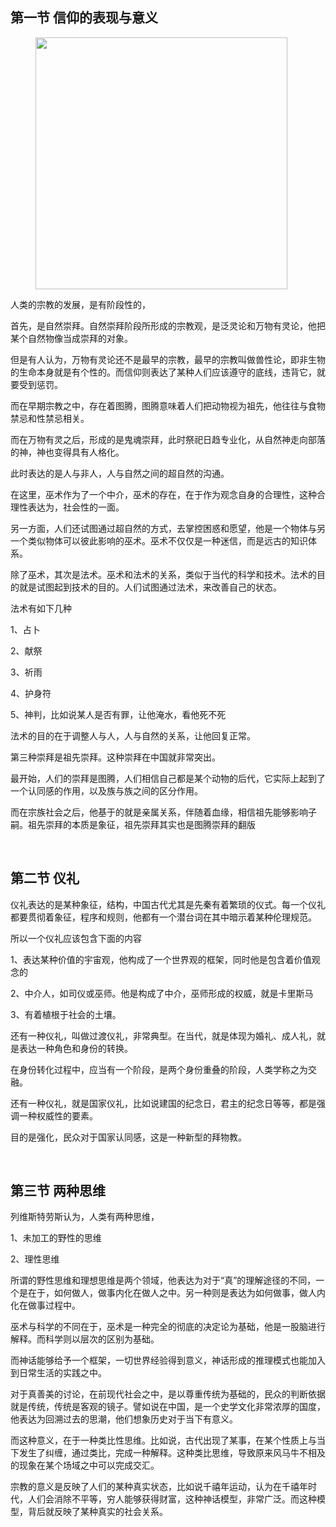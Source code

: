 <h2>第一节 信仰的表现与意义</h2><figure data-size="normal"><img src="https://picx.zhimg.com/v2-816f6066b50b0d466e42c6602dc6c9e9_720w.jpg?source=d16d100b" data-caption="" data-size="normal" data-rawwidth="403" data-rawheight="207" class="content_image" width="403"></figure><p data-pid="nc7Nbexq">人类的宗教的发展，是有阶段性的，</p><p data-pid="FT9sK3Ha">首先，是自然崇拜。自然崇拜阶段所形成的宗教观，是泛灵论和万物有灵论，他把某个自然物像当成崇拜的对象。</p><p data-pid="iT_Xin-8">但是有人认为，万物有灵论还不是最早的宗教，最早的宗教叫做兽性论，即非生物的生命本身就是有个性的。而信仰则表达了某种人们应该遵守的底线，违背它，就要受到惩罚。</p><p data-pid="soyMCX13">而在早期宗教之中，存在着图腾，图腾意味着人们把动物视为祖先，他往往与食物禁忌和性禁忌相关。</p><p data-pid="za95Tq_z">而在万物有灵之后，形成的是鬼魂崇拜，此时祭祀日趋专业化，从自然神走向部落的神，神也变得具有人格化。</p><p data-pid="VNU1gEBX">此时表达的是人与非人，人与自然之间的超自然的沟通。</p><p data-pid="54W0CgT6">在这里，巫术作为了一个中介，巫术的存在，在于作为观念自身的合理性，这种合理性表达为，社会性的一面。</p><p data-pid="BpPXbLIK">另一方面，人们还试图通过超自然的方式，去掌控困惑和愿望，他是一个物体与另一个类似物体可以彼此影响的巫术。巫术不仅仅是一种迷信，而是远古的知识体系。</p><p data-pid="H02Lxfqt">除了巫术，其次是法术。巫术和法术的关系，类似于当代的科学和技术。法术的目的就是试图起到技术的目的。人们试图通过法术，来改善自己的状态。</p><p data-pid="kG9rbpmu">法术有如下几种</p><p data-pid="usVGYRdX">1、占卜</p><p data-pid="BghctWRE">2、献祭</p><p data-pid="lLW3x1mM">3、祈雨</p><p data-pid="1aBVcOZQ">4、护身符</p><p data-pid="6LRoB-p_">5、神判，比如说某人是否有罪，让他淹水，看他死不死</p><p data-pid="13t2mU_X">法术的目的在于调整人与人，人与自然的关系，让他回复正常。</p><p data-pid="0hiO2Lzc">第三种崇拜是祖先崇拜。这种崇拜在中国就非常突出。</p><p data-pid="j8-Z2K4_">最开始，人们的崇拜是图腾，人们相信自己都是某个动物的后代，它实际上起到了一个认同感的作用，以及族与族之间的区分作用。</p><p data-pid="UMYOc1Ok">而在宗族社会之后，他基于的就是亲属关系，伴随着血缘，相信祖先能够影响子嗣。祖先崇拜的本质是象征，祖先崇拜其实也是图腾崇拜的翻版</p><p><br></p><h2>第二节 仪礼</h2><p data-pid="Mj5eWGhB">仪礼表达的是某种象征，结构，中国古代尤其是先秦有着繁琐的仪式。每一个仪礼都要贯彻着象征，程序和规则，他都有一个潜台词在其中暗示着某种伦理规范。</p><p data-pid="KxQbTk0Y">所以一个仪礼应该包含下面的内容</p><p data-pid="rXZMvkzM">1、表达某种价值的宇宙观，他构成了一个世界观的框架，同时他是包含着价值观念的</p><p data-pid="2hMu1RY6">2、中介人，如司仪或巫师。他是构成了中介，巫师形成的权威，就是卡里斯马</p><p data-pid="2ecTf3W1">3、有着植根于社会的土壤。</p><p data-pid="Cl7Qq-UV">还有一种仪礼，叫做过渡仪礼，非常典型。在当代，就是体现为婚礼、成人礼，就是表达一种角色和身份的转换。</p><p data-pid="_OLpQ054">在身份转化过程中，应当有一个阶段，是两个身份重叠的阶段，人类学称之为交融。</p><p data-pid="N4bYhYSw">还有一种仪礼，就是国家仪礼，比如说建国的纪念日，君主的纪念日等等，都是强调一种权威性的要素。</p><p data-pid="ag0LKuIX">目的是强化，民众对于国家认同感，这是一种新型的拜物教。</p><p><br></p><h2>第三节 两种思维</h2><p data-pid="0H1ZClvs">列维斯特劳斯认为，人类有两种思维，</p><p data-pid="KiXN5apc">1、未加工的野性的思维</p><p data-pid="HBO3scFJ">2、理性思维</p><p data-pid="JRkdO29_">所谓的野性思维和理想思维是两个领域，他表达为对于“真”的理解途径的不同，一个是在于，如何做人，做事内化在做人之中。另一种则是表达为如何做事，做人内化在做事过程中。</p><p data-pid="5_eRMUUn">巫术与科学的不同在于，巫术是一种完全的彻底的决定论为基础，他是一股脑进行解释。而科学则以层次的区别为基础。</p><p data-pid="5NKyyeNC">而神话能够给予一个框架，一切世界经验得到意义，神话形成的推理模式也能加入到日常生活的实践之中。</p><p data-pid="RsMWTAZB">对于真善美的讨论，在前现代社会之中，是以尊重传统为基础的，民众的判断依据就是传统，传统是客观的镜子。譬如说在中国，是一个史学文化非常浓厚的国度，他表达为回溯过去的思潮，他们想象历史对于当下有意义。</p><p data-pid="PaXJZHEx">而这种意义，在于一种类比性思维。比如说，古代出现了某事，在某个性质上与当下发生了纠缠，通过类比，完成一种解释。这种类比思维，导致原来风马牛不相及的现象在某个场域之中可以完成交汇。</p><p data-pid="80VJl80L">宗教的意义是反映了人们的某种真实状态，比如说千禧年运动，认为在千禧年时代，人们会消除不平等，穷人能够获得财富，这种神话模型，非常广泛。而这种模型，背后就反映了某种真实的社会关系。</p><p></p><p></p>